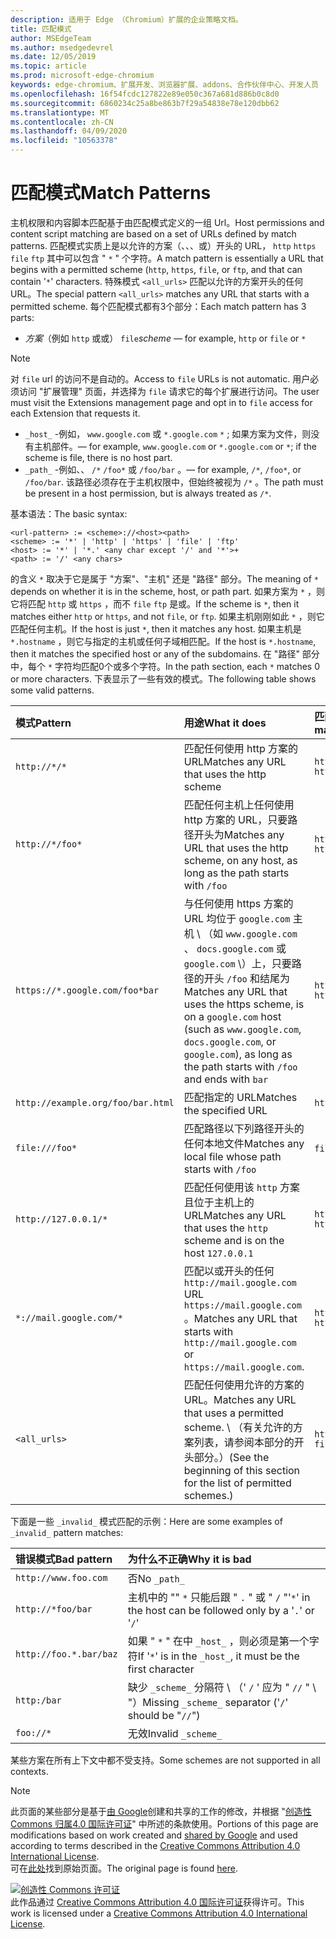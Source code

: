 ```yaml
---
description: 适用于 Edge （Chromium）扩展的企业策略文档。
title: 匹配模式
author: MSEdgeTeam
ms.author: msedgedevrel
ms.date: 12/05/2019
ms.topic: article
ms.prod: microsoft-edge-chromium
keywords: edge-chromium、扩展开发、浏览器扩展、addons、合作伙伴中心、开发人员
ms.openlocfilehash: 16f54fcdc127822e89e050c367a681d886b0c8d0
ms.sourcegitcommit: 6860234c25a8be863b7f29a54838e78e120dbb62
ms.translationtype: MT
ms.contentlocale: zh-CN
ms.lasthandoff: 04/09/2020
ms.locfileid: "10563378"
---
```

# <span data-ttu-id="8a5f1-104">匹配模式</span><span class="sxs-lookup"><span data-stu-id="8a5f1-104">Match Patterns</span></span>

<span data-ttu-id="8a5f1-105">主机权限和内容脚本匹配基于由匹配模式定义的一组 Url。</span><span class="sxs-lookup"><span data-stu-id="8a5f1-105">Host permissions and content script matching are based on a set of URLs defined by match patterns.</span></span>  <span data-ttu-id="8a5f1-106">匹配模式实质上是以允许的方案（、、、或）开头的 URL， `http` `https` `file` `ftp` 其中可以包含 " `*` " 个字符。</span><span class="sxs-lookup"><span data-stu-id="8a5f1-106">A match pattern is essentially a URL that begins with a permitted scheme (`http`, `https`, `file`, or `ftp`, and that can contain '`*`' characters.</span></span>  <span data-ttu-id="8a5f1-107">特殊模式 `<all_urls>` 匹配以允许的方案开头的任何 URL。</span><span class="sxs-lookup"><span data-stu-id="8a5f1-107">The special pattern `<all_urls>` matches any URL that starts with a permitted scheme.</span></span>  <span data-ttu-id="8a5f1-108">每个匹配模式都有3个部分：</span><span class="sxs-lookup"><span data-stu-id="8a5f1-108">Each match pattern has 3 parts:</span></span>  

*   <span data-ttu-id="8a5f1-109">_方案_（例如 `http` 或或） `file`</span><span class="sxs-lookup"><span data-stu-id="8a5f1-109">_scheme_ — for example, `http` or `file` or</span></span> `*`  

> [!NOTE]
> <span data-ttu-id="8a5f1-110">对 `file` url 的访问不是自动的。</span><span class="sxs-lookup"><span data-stu-id="8a5f1-110">Access to `file` URLs is not automatic.</span></span>  <span data-ttu-id="8a5f1-111">用户必须访问 "扩展管理" 页面，并选择为 `file` 请求它的每个扩展进行访问。</span><span class="sxs-lookup"><span data-stu-id="8a5f1-111">The user must visit the Extensions management page and opt in to `file` access for each Extension that requests it.</span></span>  

*   `_host_` <span data-ttu-id="8a5f1-112">-例如， `www.google.com` 或 `*.google.com` `*` ; 如果方案为文件，则没有主机部件。</span><span class="sxs-lookup"><span data-stu-id="8a5f1-112">— for example, `www.google.com` or `*.google.com` or `*`; if the scheme is file, there is no host part.</span></span>  
*   `_path_` <span data-ttu-id="8a5f1-113">-例如、、 `/*` `/foo*` 或 `/foo/bar` 。</span><span class="sxs-lookup"><span data-stu-id="8a5f1-113">— for example, `/*`, `/foo*`, or `/foo/bar`.</span></span>  <span data-ttu-id="8a5f1-114">该路径必须存在于主机权限中，但始终被视为 `/*` 。</span><span class="sxs-lookup"><span data-stu-id="8a5f1-114">The path must be present in a host permission, but is always treated as `/*`.</span></span>  

<span data-ttu-id="8a5f1-115">基本语法：</span><span class="sxs-lookup"><span data-stu-id="8a5f1-115">The basic syntax:</span></span>  

```shell
<url-pattern> := <scheme>://<host><path>
<scheme> := '*' | 'http' | 'https' | 'file' | 'ftp'
<host> := '*' | '*.' <any char except '/' and '*'>+
<path> := '/' <any chars>
```  

<span data-ttu-id="8a5f1-116">的含义 `*` 取决于它是属于 "方案"、"主机" 还是 "路径" 部分。</span><span class="sxs-lookup"><span data-stu-id="8a5f1-116">The meaning of `*` depends on whether it is in the scheme, host, or path part.</span></span>  <span data-ttu-id="8a5f1-117">如果方案为 `*` ，则它将匹配 `http` 或 `https` ，而不 `file` `ftp` 是或。</span><span class="sxs-lookup"><span data-stu-id="8a5f1-117">If the scheme is `*`, then it matches either `http` or `https`, and not `file`, or `ftp`.</span></span>  <span data-ttu-id="8a5f1-118">如果主机刚刚如此 `*` ，则它匹配任何主机。</span><span class="sxs-lookup"><span data-stu-id="8a5f1-118">If the host is just `*`, then it matches any host.</span></span> <span data-ttu-id="8a5f1-119">如果主机是 `*.hostname` ，则它与指定的主机或任何子域相匹配。</span><span class="sxs-lookup"><span data-stu-id="8a5f1-119">If the host is `*.hostname`, then it matches the specified host or any of the subdomains.</span></span>  <span data-ttu-id="8a5f1-120">在 "路径" 部分中，每个 `*` 字符均匹配0个或多个字符。</span><span class="sxs-lookup"><span data-stu-id="8a5f1-120">In the path section, each `*` matches 0 or more characters.</span></span>  <span data-ttu-id="8a5f1-121">下表显示了一些有效的模式。</span><span class="sxs-lookup"><span data-stu-id="8a5f1-121">The following table shows some valid patterns.</span></span>  

| <span data-ttu-id="8a5f1-122">模式</span><span class="sxs-lookup"><span data-stu-id="8a5f1-122">Pattern</span></span> | <span data-ttu-id="8a5f1-123">用途</span><span class="sxs-lookup"><span data-stu-id="8a5f1-123">What it does</span></span> | <span data-ttu-id="8a5f1-124">匹配 Url 的示例</span><span class="sxs-lookup"><span data-stu-id="8a5f1-124">Examples of matching URLs</span></span> |  
|:--- |:--- |:--- |  
| `http://*/*` | <span data-ttu-id="8a5f1-125">匹配任何使用 http 方案的 URL</span><span class="sxs-lookup"><span data-stu-id="8a5f1-125">Matches any URL that uses the http scheme</span></span> | `http://www.google.com` `http://example.org/foo/bar.html` |  
| `http://*/foo*` | <span data-ttu-id="8a5f1-126">匹配任何主机上任何使用 http 方案的 URL，只要路径开头为</span><span class="sxs-lookup"><span data-stu-id="8a5f1-126">Matches any URL that uses the http scheme, on any host, as long as the path starts with</span></span> `/foo` | `http://example.com/foo/bar.html` `http://www.google.com/foo` |  
| `https://*.google.com/foo*bar` | <span data-ttu-id="8a5f1-127">与任何使用 https 方案的 URL 均位于 `google.com` 主机 \ （如 `www.google.com` 、 `docs.google.com` 或 `google.com` \）上，只要路径的开头 `/foo` 和结尾为</span><span class="sxs-lookup"><span data-stu-id="8a5f1-127">Matches any URL that uses the https scheme, is on a `google.com` host \(such as `www.google.com`, `docs.google.com`, or `google.com`\), as long as the path starts with `/foo` and ends with</span></span> `bar` | `https://www.google.com/foo/baz/bar` `https://docs.google.com/foobar` |  
| `http://example.org/foo/bar.html` | <span data-ttu-id="8a5f1-128">匹配指定的 URL</span><span class="sxs-lookup"><span data-stu-id="8a5f1-128">Matches the specified URL</span></span> | `http://example.org/foo/bar.html` |  
|`file:///foo*` | <span data-ttu-id="8a5f1-129">匹配路径以下列路径开头的任何本地文件</span><span class="sxs-lookup"><span data-stu-id="8a5f1-129">Matches any local file whose path starts with</span></span> `/foo` | `file:///foo/bar.html` `file:///foo` |  
| `http://127.0.0.1/*` | <span data-ttu-id="8a5f1-130">匹配任何使用该 `http` 方案且位于主机上的 URL</span><span class="sxs-lookup"><span data-stu-id="8a5f1-130">Matches any URL that uses the `http` scheme and is on the host</span></span> `127.0.0.1` | `http://127.0.0.1` `http://127.0.0.1/foo/bar.html` |  
| `*://mail.google.com/*` | <span data-ttu-id="8a5f1-131">匹配以或开头的任何 `http://mail.google.com` URL `https://mail.google.com` 。</span><span class="sxs-lookup"><span data-stu-id="8a5f1-131">Matches any URL that starts with `http://mail.google.com` or `https://mail.google.com`.</span></span> | `http://mail.google.com/foo/baz/bar` `https://mail.google.com/foobar` |  
| `<all_urls>` | <span data-ttu-id="8a5f1-132">匹配任何使用允许的方案的 URL。</span><span class="sxs-lookup"><span data-stu-id="8a5f1-132">Matches any URL that uses a permitted scheme.</span></span> <span data-ttu-id="8a5f1-133">\ （有关允许的方案列表，请参阅本部分的开头部分。）</span><span class="sxs-lookup"><span data-stu-id="8a5f1-133">\(See the beginning of this section for the list of permitted schemes.\)</span></span> | `http://example.org/foo/bar.html` `file:///bar/baz.html` |  

<span data-ttu-id="8a5f1-134">下面是一些 `_invalid_` 模式匹配的示例：</span><span class="sxs-lookup"><span data-stu-id="8a5f1-134">Here are some examples of `_invalid_` pattern matches:</span></span>

| <span data-ttu-id="8a5f1-135">错误模式</span><span class="sxs-lookup"><span data-stu-id="8a5f1-135">Bad pattern</span></span> | <span data-ttu-id="8a5f1-136">为什么不正确</span><span class="sxs-lookup"><span data-stu-id="8a5f1-136">Why it is bad</span></span> |  
|:--- |:--- |  
| `http://www.foo.com` | <span data-ttu-id="8a5f1-137">否</span><span class="sxs-lookup"><span data-stu-id="8a5f1-137">No</span></span> `_path_` |  
| `http://*foo/bar` | <span data-ttu-id="8a5f1-138">主机中的 "" `*` 只能后跟 " `.` " 或 " `/` "</span><span class="sxs-lookup"><span data-stu-id="8a5f1-138">'`*`' in the host can be followed only by a '`.`' or '`/`'</span></span> |  
| `http://foo.*.bar/baz` | <span data-ttu-id="8a5f1-139">如果 " `*` " 在中 `_host_` ，则必须是第一个字符</span><span class="sxs-lookup"><span data-stu-id="8a5f1-139">If '`*`' is in the `_host_`, it must be the first character</span></span> |  
| `http:/bar` | <span data-ttu-id="8a5f1-140">缺少 `_scheme_` 分隔符 \ （' `/` ' 应为 " `//` " \ "）</span><span class="sxs-lookup"><span data-stu-id="8a5f1-140">Missing `_scheme_` separator \('`/`' should be "`//`"\)</span></span> |  
| `foo://*` | <span data-ttu-id="8a5f1-141">无效</span><span class="sxs-lookup"><span data-stu-id="8a5f1-141">Invalid</span></span> `_scheme_` |  

<span data-ttu-id="8a5f1-142">某些方案在所有上下文中都不受支持。</span><span class="sxs-lookup"><span data-stu-id="8a5f1-142">Some schemes are not supported in all contexts.</span></span>

> [!NOTE]
> <span data-ttu-id="8a5f1-143">此页面的某些部分是基于[由 Google][GoogleSitePolicies]创建和共享的工作的修改，并根据 "[创造性 Commons 归属4.0 国际许可证][CCA4IL]" 中所述的条款使用。</span><span class="sxs-lookup"><span data-stu-id="8a5f1-143">Portions of this page are modifications based on work created and [shared by Google][GoogleSitePolicies] and used according to terms described in the [Creative Commons Attribution 4.0 International License][CCA4IL].</span></span>  
> <span data-ttu-id="8a5f1-144">可在[此处](https://developer.chrome.com/extensions/match_patterns/)找到原始页面。</span><span class="sxs-lookup"><span data-stu-id="8a5f1-144">The original page is found [here](https://developer.chrome.com/extensions/match_patterns/).</span></span>  

[![创造性 Commons 许可证][CCby4Image]][CCA4IL]  
<span data-ttu-id="8a5f1-146">此作品通过 [Creative Commons Attribution 4.0 国际许可证][CCA4IL]获得许可。</span><span class="sxs-lookup"><span data-stu-id="8a5f1-146">This work is licensed under a [Creative Commons Attribution 4.0 International License][CCA4IL].</span></span>  

[CCA4IL]: https://creativecommons.org/licenses/by/4.0  
[CCby4Image]: https://i.creativecommons.org/l/by/4.0/88x31.png  
[GoogleSitePolicies]: https://developers.google.com/terms/site-policies  
